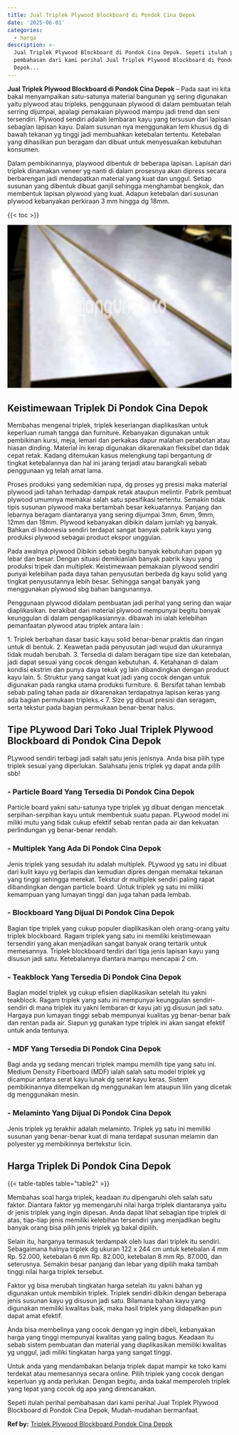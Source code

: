 ```yaml
---
title: Jual Triplek Plywood Blockboard di Pondok Cina Depok
date: '2025-06-01'
categories:
  - harga
description: >-
  Jual Triplek Plywood Blockboard di Pondok Cina Depok. Sepeti itulah perihal
  pembahasan dari kami perihal Jual Triplek Plywood Blockboard di Pondok Cina
  Depok...
---
```


**Jual Triplek Plywood Blockboard di Pondok Cina Depok** – Pada saat ini kita bakal menyampaikan satu-satunya material bangunan yg sering digunakan yaitu plywood atau tripleks. penggunaan plywood di dalam pembuatan telah serring dijumpai, apalagi pemakaian plywood mampu jadi trend dan seni tersendiri. Plywood sendiri adalah lembaran kayu yang tersusun dari lapisan sebagian lapisan kayu. Dalam susunan nya menggunakan lem khusus dg di bawah tekanan yg tinggi jadi membuahkan ketebalan tertentu. Ketebalan yang dihasilkan pun beragam dan dibuat untuk menyesuaikan kebutuhan konsumen.

Dalam pembikinannya, playwood dibentuk dr beberapa lapisan. Lapisan dari triplek dinamakan veneer yg nanti di dalam prosesnya akan dipress secara berbarengan jadi mendapatkan material yang kuat dan unggul. Setiap susunan yang dibentuk dibuat ganjil sehingga menghambat bengkok, dan membentuk lapisan plywood yang kuat. Adapun ketebalan dari susunan plywood kebanyakan perkiraan 3 mm hingga dg 18mm.

{{< toc >}}

![Jual Triplek Plywood Blockboard di Pondok Cina Depok](/images/jual-triplek-murah-24.png)

## Keistimewaan Triplek Di Pondok Cina Depok

Membahas mengenai triplek, triplek keseriangan diaplikasikan untuk keperluan rumah tangga dan furniture. Kebanyakan digunakan untuk pembikinan kursi, meja, lemari dan perkakas dapur malahan perabotan atau hiasan dinding. Material ini kerap digunakan dikarenakan fleksibel dan tidak cepat retak. Kadang ditemukan kasus melengkung tapi bergantung dr tingkat ketebalannya dan hal ini jarang terjadi atau barangkali sebab penggunaan yg telah amat lama.

Proses produksi yang sedemikian rupa, dg proses yg presisi maka material plywood jadi tahan terhadap dampak retak ataupun melintir. Pabrik pembuat plywood umumnya memakai salah satu spesifikasi tertentu. Semakin tidak tipis susunan plywood maka bertambah besar kekuatannya. Panjang dan lebarnya beragam diantaranya yang sering dijumpai 3mm, 6mm, 9mm, 12mm dan 18mm. Plywood kebanyakan dibikin dalam jumlah yg banyak. Bahkan di Indonesia sendiri terdapat sangat banyak pabrik kayu yang produksi plywood sebagai product ekspor unggulan.

Pada awalnya plywood Dibikin sebab begitu banyak kebutuhan papan yg lebar dan besar. Dengan situasi demikianlah banyak pabrik kayu yang produksi tripek dan multiplek. Keistimewaan pemakaian plywood sendiri punyai kelebihan pada daya tahan penyusutan berbeda dg kayu solid yang tingkat penyusutannya lebih besar. Sehingga sangat banyak yang menggunakan plywood sbg bahan bangunannya.

Penggunaan plywood didalam pembuatan jadi perihal yang sering dan wajar diaplikasikan. berakibat dari material plywood mempunyai begitu banyak keunggulan di dalam pengaplikasiannya. dibawah ini ialah kelebihan pemanfaatan plywood atau triplek antara lain :

1\. Triplek berbahan dasar basic kayu solid benar-benar praktis dan ringan untuk di bentuk. 2. Keawetan pada penyusutan jadi wujud dan ukurannya tidak mudah berubah. 3. Tersedia di dalam beragam tipe size dan ketebalan, jadi dapat sesuai yang cocok dengan kebutuhan. 4. Ketahanan di dalam kondisi ekstrim dan punya daya tekuk yg lain dibandingkan dengan product kayu lain. 5. Struktur yang sangat kuat jadi yang cocok dengan untuk digunakan pada rangka utama produksi furniture. 6. Bersifat tahan lembab sebab paling tahan pada air dikarenakan terdapatnya lapisan keras yang ada bagian permukaan tripleks.< 7. Size yg dibuat presisi dan seragam, serta tekstur pada bagian permukaan benar-benar halus.

## Tipe PLywood Dari Toko Jual Triplek Plywood Blockboard di Pondok Cina Depok

PLywood sendiri terbagi jadi salah satu jenis jenisnya. Anda bisa pilih type triplek sesuai yang diperlukan. Salahsatu jenis triplek yg dapat anda pilih sbb!

### \- Particle Board Yang Tersedia Di Pondok Cina Depok

Particle board yakni satu-satunya type triplek yg dibuat dengan mencetak serpihan-serpihan kayu untuk membentuk suatu papan. PLywood model ini miliki mutu yang tidak cukup efektif sebab rentan pada air dan kekuatan perlindungan yg benar-benar rendah.

### \- Multiplek Yang Ada Di Pondok Cina Depok

Jenis triplek yang sesudah itu adalah multiplek. PLywood yg satu ini dibuat dari kulit kayu yg berlapis dan kemudian dipres dengan memakai tekanan yang tinggi sehingga merekat. Tekstur dr multiplek sendiri paling rapat dibandingkan dengan particle board. Untuk triplek yg satu ini miliki kemampuan yang lumayan tinggi dan juga tahan pada lembab.

### \- Blockboard Yang Dijual Di Pondok Cina Depok

Bagian tipe triplek yang cukup populer diaplikasikan oleh orang-orang yaitu triplek blockboard. Ragam triplek yang satu ini memiliki keistimewaan tersendiri yang akan menjadikan sangat banyak orang tertarik untuk memesannya. Triplek blockboard terdiri dari tiga jenis lapisan kayu yang disusun jadi satu. Ketebalannya diantara mampu mencapai 2 cm.

### \- Teakblock Yang Tersedia Di Pondok Cina Depok

Bagian model triplek yg cukup efisien diaplikasikan setelah itu yakni teakblock. Ragam triplek yang satu ini mempunyai keunggulan sendiri-sendiri di mana triplek itu yakni lembaran dr kayu jati yg disusun jadi satu. Hargaya pun lumayan tinggi sebab mempunyai kualitas yg benar-benar baik dan rentan pada air. Siapun yg gunakan type triplek ini akan sangat efektif untuk anda tentunya.

### \- MDF Yang Tersedia Di Pondok Cina Depok

Bagi anda yg sedang mencari triplek mampu memilih tipe yang satu ini. Medium Density Fiberboard (MDF) ialah salah satu model triplek yg dicampur antara serat kayu lunak dg serat kayu keras. Sistem pembikinannya ditempelkan dg menggunakan lem ataupun lilin yang dicetak dg menggunakan mesin.

### \- Melaminto Yang Dijual Di Pondok Cina Depok

Jenis triplek yg terakhir adalah melaminto. Triplek yg satu ini memiliki susunan yang benar-benar kuat di mana terdapat susunan melamin dan polyester yg membikinnya bertekstur licin.

## Harga Triplek Di Pondok Cina Depok

{{< table-tables table="table2" >}}

Membahas soal harga triplek, keadaan itu dipengaruhi oleh salah satu faktor. Diantara faktor yg memengaruhi nilai harga triplek diantaranya yaitu dr jenis triplek yang ingin dipesan. Anda dapat lihat sebagian tipe triplek di atas, tiap-tiap jenis memiliki kelebihan tersendiri yang menjadikan begitu banyak orang bisa pilih jenis triplek yg bakal dipilih.

Selain itu, harganya termasuk terdampak oleh luas dari triplek itu sendiri. Sebagaimana halnya triplek dg ukuran 122 x 244 cm untuk ketebalan 4 mm Rp. 52.000, ketebalan 6 mm Rp. 82.000, ketebalan 8 mm Rp. 87.000, dan seterusnya. Semakin besar panjang dan lebar yang dipilih maka tambah tinggi nilai harga triplek tersebut.

Faktor yg bisa merubah tingkatan harga setelah itu yakni bahan yg digunakan untuk membikin triplek. Triplek sendiri dibikin dengan beberapa jenis susunan kayu yg disusun jadi satu. Bilamana bahan kayu yang digunakan memiliki kwalitas baik, maka hasil triplek yang didapatkan pun dapat amat efektif.

Anda bisa membelinya yang cocok dengan yg ingin dibeli, kebanyakan harga yang tinggi mempunyai kwalitas yang paling bagus. Keadaan itu sebab sistem pembuatan dan material yang diaplikasikan memiliki kwalitas yg unggul, jadi miliki tingkatan harga yang sangat tinggi.

Untuk anda yang mendambakan belanja triplek dapat mampir ke toko kami terdekat atau memesannya secara online. Pilih triplek yang cocok dengan keperluan yg anda perlukan. Dengan begitu, anda bakal memperoleh triplek yang tepat yang cocok dg apa yang direncanakan.

Sepeti itulah perihal pembahasan dari kami perihal Jual Triplek Plywood Blockboard di Pondok Cina Depok, Mudah-mudahan bermanfaat.

**Ref by:** [Triplek Plywood Blockboard Pondok Cina Depok](https://id.wikipedia.org/wiki/Triplek)
